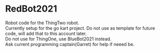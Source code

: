# RedBot2021
Robot code for the ThingTwo robot.\
Currently setup for the go kart project.
Do not use as template for future code, will add that to this account later.\
Do not use for ThingOne, use BlueBot2021 instead.\
Ask current programming captain(Garret) for help if neeed be.
